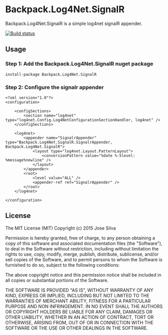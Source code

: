 # Backpack.Log4Net.SignalR

Backpack.Log4Net.SignalR is a simple log4net signalR appender.

[![Build status](https://ci.appveyor.com/api/projects/status/ithh8t2ws1bbrq7l/branch/master)](https://ci.appveyor.com/project/JoseSilva/backpack-log4net-signalr/branch/master)

## Usage

### Step 1: Add the Backpack.Log4Net.SignalR nuget package

```
install-package Backpack.Log4Net.SignalR
```

### Step 2: Configure the signalr appender

```
<?xml version="1.0"?>
<configuration>

    <configSections>
        <section name="log4net" type="log4net.Config.Log4NetConfigurationSectionHandler, log4net" />
    </configSections>

    <log4net>
        <appender name="SignalrAppender" type="Backpack.Log4Net.SignalR.SignalrAppender, Backpack.Log4Net.SignalR">
            <layout type="log4net.Layout.PatternLayout">
                <conversionPattern value="%date %-5level: %message%newline" />
            </layout>
        </appender>
        <root>
            <level value="ALL" />
            <appender-ref ref="SignalrAppender" />
        </root>
    </log4net>

</configuration>
```
  
## License

The MIT License (MIT)
Copyright (c) 2015 Jose Silva

Permission is hereby granted, free of charge, to any person obtaining a copy of this software and associated documentation files (the "Software"), to deal in the Software without restriction, including without limitation the rights to use, copy, modify, merge, publish, distribute, sublicense, and/or sell copies of the Software, and to permit persons to whom the Software is furnished to do so, subject to the following conditions:

The above copyright notice and this permission notice shall be included in all copies or substantial portions of the Software.

THE SOFTWARE IS PROVIDED "AS IS", WITHOUT WARRANTY OF ANY KIND, EXPRESS OR IMPLIED, INCLUDING BUT NOT LIMITED TO THE WARRANTIES OF MERCHANT ABILITY, FITNESS FOR A PARTICULAR PURPOSE AND NON INFRINGEMENT. IN NO EVENT SHALL THE AUTHORS OR COPYRIGHT HOLDERS BE LIABLE FOR ANY CLAIM, DAMAGES OR OTHER LIABILITY, WHETHER IN AN ACTION OF CONTRACT, TORT OR OTHERWISE, ARISING FROM, OUT OF OR IN CONNECTION WITH THE SOFTWARE OR THE USE OR OTHER DEALINGS IN THE SOFTWARE.